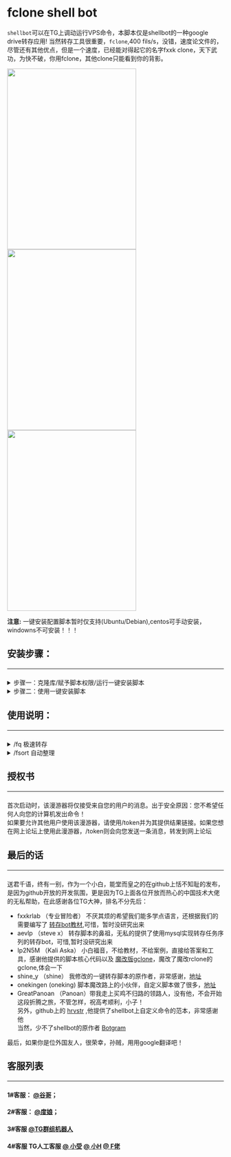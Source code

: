 # fclone shell bot

`shellbot`可以在TG上调动运行VPS命令，本脚本仅是shellbot的一种google drive转存应用!
当然转存工具很重要，`fclone`,400 fils/s，没错，速度论文件的，尽管还有其他优点，但是一个速度，已经能对得起它的名字fxxk clone，天下武功，为快不破，你用fclone，其他clone只能看到你的背影。

<img src="https://github.com/cgkings/gclone_shell_bot/blob/master/images/bot.gif" height="420px" width="300"/><img src="https://github.com/cgkings/fclone_shell_bot/raw/master/images/main.jpg" height="420px" width="300"/><img src="https://github.com/cgkings/fclone_shell_bot/raw/master/images/chat2.jpg" height="420px" width="300"/>

**注意:** 一键安装配置脚本暂时仅支持(Ubuntu/Debian),centos可手动安装，windowns不可安装！！！

## 安装步骤：<hr />

<details>
<summary>步骤一：克隆库/赋予脚本权限/运行一键安装脚本</summary>
 
```
git clone https://github.com/cgkings/fclone_shell_bot.git && sudo chmod -R 777 ~/fclone_shell_bot && mv /root/fclone_shell_bot/fcshell.sh /root && ./fcshell.sh
```

</details>
<details>
<summary>步骤二：使用一键安装脚本</summary>

<details>
  <summary>使用场景Ⅰ：完全安装</summary>

  如果你首次使用fclone shell bot，请按以下步骤**0 完全安装**：

  1. 点选**0 完全安装**

  2. 点选**10 修改 bot配置**

     填写bot的token和你的TG ID，不知道这是啥？问本文末尾的客服人员
            
  3. 点选**15 修改 脚本转存参数ini**
   
     3.1 填写你的clone账号名
   
     3.2 填写转存ID

     3.3 修改转存参数（可选）

  4. 点选**5 启动 bot**

     此默认为后台启动bot，当前看不到运行的，想看?`tmux a -t shellbot`去后台看吧

  5. 点选**13 查看 脚本快捷命令**
   
     5.1 复制快捷命令

     5.2 TG找[bot大爹](https://t.me/BotFather)，选择你的bot，输入`/setcommands`，粘贴快捷命令

     5.3 在你的bot，在聊天栏，点【/】，选择你想使用的功能即可！

  </details>
  <details>
  <summary>使用场景Ⅱ：部分安装</summary>

  如果你已经安装过环境或者shellbot，可以根据需要进行点选安装

  **注意：无论怎么选，`4 安装更新 转存脚本`不可缺少，那是给权限，给脚本别名的，你不装，进了bot也用不了脚本！
  
  </details>
  </details>

## 使用说明：<hr />

<details>
<summary>/fq 极速转存</summary>
 
支持任务队列

</details>

<details>
<summary>/fsort 自动整理</summary>

1. 生成jason文件：
对于要整理到的文件夹，比如说按番号，你到已经有的番号文件夹（道理相同，女优名字也一样），运行以下命令：<br>
  
`fclone lsjson 你的用户名:{文件夹ID} --fast-list --dirs-only --no-mimetype --no-modtime --max-depth 文件夹层数` <br>
  
得到类似如下信息：<br>
  
`{"Path":"S/SSNI","Name":"SSNI","Size":-1,"ModTime":"","IsDir":true,"ID":"10n2Vz5vdzwg_mgJSWAiT190xMkztnvRx"},` <br>
`{"Path":"S/SSPD","Name":"SSPD","Size":-1,"ModTime":"","IsDir":true,"ID":"1mqNfuJUiTmwqaY9aC90YQFVFDJWji9WE"},` <br>
`{"Path":"S/STAR","Name":"STAR","Size":-1,"ModTime":"","IsDir":true,"ID":"1nxBRq5Jg8gzR71wrAaI2up0IP-ucFh4z"},` <br>
  
因为本人学艺不精，所以这个jason信息还要处理一下，把它复制到excel然后分列显示，删除多余列，合并成这个格式：
  
`SSNI:10n2Vz5vdzwg_mgJSWAiT190xMkztnvRx`
`SSPD:1mqNfuJUiTmwqaY9aC90YQFVFDJWji9WE`
`STAR:1nxBRq5Jg8gzR71wrAaI2up0IP-ucFh4z`
  
把这些信息覆盖粘贴到\root\fclone_shell_bot\av_num.txt中（原始文件里是我的分类名称和文件夹ID）<br>
  
2.运行fsort脚本
  
最关键的步骤是第1步，只要你第一步没错，脚本会让你输入需要整理的文件夹ID,然后脚本会进行以下操作： <br>

⑴ 遍历需要整理的文件夹内文件名；<br>
⑵ 与av_num.txt内关键字进行比对，如果文件名包含关键字，就会把这个文件**移动**到关键字的文件夹内；<br>
⑶ 删除整理文件夹内的空文件夹；<br>
⑷ ⑴——⑶步骤循环，直到文件夹内文件的文件名没有包含av_num.txt内关键字为止。<br>

</details>




## 授权书<hr />
首次启动时，该漫游器将仅接受来自您的用户的消息。出于安全原因：您不希望任何人向您的计算机发出命令！<br>
如果要允许其他用户使用该漫游器，请使用/token并为其提供结果链接。如果您想在网上论坛上使用此漫游器，/token则会向您发送一条消息，转发到网上论坛<br> 

## 最后的话<hr />

送君千语，终有一别，作为一个小白，能堂而皇之的在github上恬不知耻的发布，是因为github开放的开发氛围，更是因为TG上面各位开放而热心的中国技术大佬的无私帮助，在此感谢各位TG大神，排名不分先后：<br>
* fxxkrlab （专业冒险者） 不厌其烦的希望我们能多学点语言，还根据我们的需要编写了 [转存bot教材](https://github.com/fxxkrlab/iCopy),可惜，暂时没研究出来<br>
* aevlp （steve x） 转存脚本的鼻祖，无私的提供了使用mysql实现转存任务序列的转存bot，可惜,暂时没研究出来<br>
* Ip2N5M （Kali Aska） 小白福音，不给教材，不给案例，直接给答案和工具，感谢他提供的脚本核心代码以及 [魔改版gclone](https://github.com/mawaya/rclone)，魔改了魔改rclone的gclone,体会一下 <br>
* shine_y （shine） 我修改的一键转存脚本的原作者，非常感谢，[地址](https://github.com/vcfe/gd) <br>
* onekingen (oneking) 脚本魔改路上的小伙伴，自定义脚本做了很多，[地址](https://github.com/vitaminx/gclone-assistant) <br>
* GreatPanoan （Panoan）带我走上买鸡不归路的领路人，没有他，不会开始这段折腾之旅，不管怎样，祝高考顺利，小子！<br>
另外，github上的 [hrvstr](https://github.com/) ,他提供了shellbot上自定义命令的范本，非常感谢他 <br>
当然，少不了shellbot的原作者 [Botgram](https://botgram.js.org)  <br>

最后，如果你是位外国友人，很荣幸，孙贼，用用google翻译吧！

## 客服列表<hr />

#### 1#客服： [@谷哥](https://www.google.com)；

#### 2#客服： [@度娘](https://www.baidu.com)；

#### 3#客服   [@TG群组机器人](https://t.me/sharegdrive)

#### 4#客服   **TG人工客服**  [@ 小受](https://t.me/onekings) [@ 小H](https://t.me/waihoe89) [@ F佬](https://t.me/fxxkrlab)
